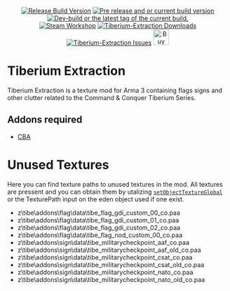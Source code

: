 <p align="center">
<a href="https://github.com/EvulDev/Tiberium-Extraction/releases/latest"><img src="https://img.shields.io/github/release/EvulDev/Tiberium-Extraction.svg?style=for-the-badge&label=Release%20Build" alt="Release Build Version"></a>
 <a href="https://github.com/EvulDev/Tiberium-Extraction/releases/"><img src="https://img.shields.io/github/release/EvulDev/Tiberium-Extraction/all.svg?style=for-the-badge&label=Pre-release" alt="Pre release and or current build version"></a>
 <a href="https://github.com/EvulDev/Tiberium-Extraction/tags"><img src="https://img.shields.io/github/tag/EvulDev/Tiberium-Extraction.svg?style=for-the-badge&colorB=df2d00&label=Latest%20Tag" alt="Dev-build or the latest tag of the current build."></a><br>
<a href="https://steamcommunity.com/workshop/filedetails/?id=2348253481"><img src="https://img.shields.io/endpoint.svg?url=https%3A%2F%2Fshieldsio-steam-workshop.jross.me%2F2348253481&style=for-the-badge" alt="Steam Workshop"></a>
 <a href="https://github.com/EvulDev/Tiberium-Extraction/releases/latest"><img src="https://img.shields.io/github/downloads/EvulDev/Tiberium-Extraction/total.svg?style=for-the-badge&label=Downloads" alt="Tiberium-Extraction Downloads"></a>
 <a href="https://github.com/EvulDev/Tiberium-Extraction/issues"><img src="https://img.shields.io/github/issues-raw/EvulDev/Tiberium-Extraction.svg?style=for-the-badge&label=Issues" alt="Tiberium-Extraction Issues"></a>
 <a href='https://ko-fi.com/I2I01RWL4' target='_blank'><img height='29' style='border:0px;height:36px;' src='https://cdn.ko-fi.com/cdn/kofi5.png?v=2' border='0' alt='Buy Me a Coffee at ko-fi.com' /></a>
</p>

# Tiberium Extraction
Tiberium Extraction is a texture mod for Arma 3 containing flags signs and other clutter related to the Command & Conquer Tiberium Series.

## Addons required
- [CBA](https://github.com/CBATeam/CBA_A3)

# Unused Textures
Here you can find texture paths to unused textures in the mod. All textures are pressent and you can obtain them by utalizing [`setObjectTextureGlobal`](https://community.bistudio.com/wiki/setObjectTextureGlobal) or the TexturePath input on the eden object used if one exist.
- z\tibe\addons\flag\data\tibe_flag_gdi_custom_00_co.paa
- z\tibe\addons\flag\data\tibe_flag_gdi_custom_01_co.paa
- z\tibe\addons\flag\data\tibe_flag_gdi_custom_02_co.paa
- z\tibe\addons\flag\data\tibe_flag_nod_custom_00_co.paa
- z\tibe\addons\sign\data\tibe_militarycheckpoint_aaf_co.paa
- z\tibe\addons\sign\data\tibe_militarycheckpoint_aaf_old_co.paa
- z\tibe\addons\sign\data\tibe_militarycheckpoint_csat_co.paa
- z\tibe\addons\sign\data\tibe_militarycheckpoint_csat_old_co.paa
- z\tibe\addons\sign\data\tibe_militarycheckpoint_nato_co.paa
- z\tibe\addons\sign\data\tibe_militarycheckpoint_nato_old_co.paa